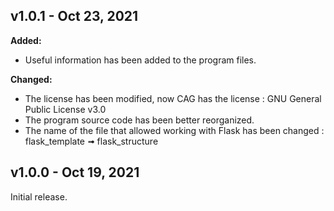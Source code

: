 ## v1.0.1 - Oct 23, 2021
**Added:**

* Useful information has been added to the program files.

**Changed:**
* The license has been modified, now CAG has the license : GNU General Public License v3.0
* The program source code has been better reorganized.
* The name of the file that allowed working with Flask has been changed : flask_template ➟ flask_structure
## v1.0.0 - Oct 19, 2021
Initial release.
